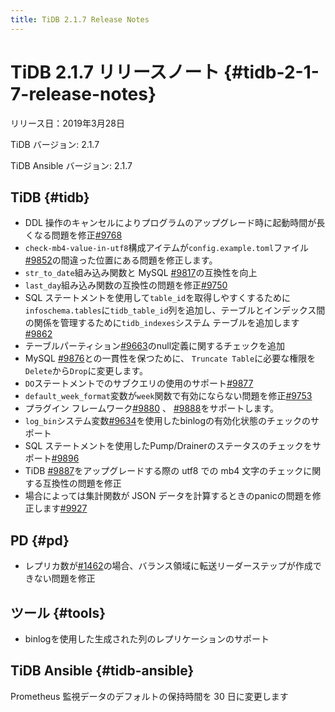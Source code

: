 ```yaml
---
title: TiDB 2.1.7 Release Notes
---
```


# TiDB 2.1.7 リリースノート {#tidb-2-1-7-release-notes}

リリース日：2019年3月28日

TiDB バージョン: 2.1.7

TiDB Ansible バージョン: 2.1.7

## TiDB {#tidb}

-   DDL 操作のキャンセルによりプログラムのアップグレード時に起動時間が長くなる問題を修正[#9768](https://github.com/pingcap/tidb/pull/9768)
-   `check-mb4-value-in-utf8`構成アイテムが`config.example.toml`ファイル[#9852](https://github.com/pingcap/tidb/pull/9852)の間違った位置にある問題を修正します。
-   `str_to_date`組み込み関数と MySQL [#9817](https://github.com/pingcap/tidb/pull/9817)の互換性を向上
-   `last_day`組み込み関数の互換性の問題を修正[#9750](https://github.com/pingcap/tidb/pull/9750)
-   SQL ステートメントを使用して`table_id`を取得しやすくするために`infoschema.tables`に`tidb_table_id`列を追加し、テーブルとインデックス間の関係を管理するために`tidb_indexes`システム テーブルを追加します[#9862](https://github.com/pingcap/tidb/pull/9862)
-   テーブルパーティション[#9663](https://github.com/pingcap/tidb/pull/9663)のnull定義に関するチェックを追加
-   MySQL [#9876](https://github.com/pingcap/tidb/pull/9876)との一貫性を保つために、 `Truncate Table`に必要な権限を`Delete`から`Drop`に変更します。
-   `DO`ステートメントでのサブクエリの使用のサポート[#9877](https://github.com/pingcap/tidb/pull/9877)
-   `default_week_format`変数が`week`関数で有効にならない問題を修正[#9753](https://github.com/pingcap/tidb/pull/9753)
-   プラグイン フレームワーク[#9880](https://github.com/pingcap/tidb/pull/9880) 、 [#9888](https://github.com/pingcap/tidb/pull/9888)をサポートします。
-   `log_bin`システム変数[#9634](https://github.com/pingcap/tidb/pull/9634)を使用したbinlogの有効化状態のチェックのサポート
-   SQL ステートメントを使用したPump/Drainerのステータスのチェックをサポート[#9896](https://github.com/pingcap/tidb/pull/9896)
-   TiDB [#9887](https://github.com/pingcap/tidb/pull/9887)をアップグレードする際の utf8 での mb4 文字のチェックに関する互換性の問題を修正
-   場合によっては集計関数が JSON データを計算するときのpanicの問題を修正します[#9927](https://github.com/pingcap/tidb/pull/9927)

## PD {#pd}

-   レプリカ数が[#1462](https://github.com/pingcap/pd/pull/1462)の場合、バランス領域に転送リーダーステップが作成できない問題を修正

## ツール {#tools}

-   binlogを使用した生成された列のレプリケーションのサポート

## TiDB Ansible {#tidb-ansible}

Prometheus 監視データのデフォルトの保持時間を 30 日に変更します

